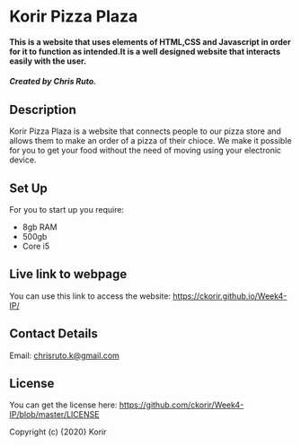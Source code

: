 # Korir Pizza Plaza

#### This is a website that uses elements of HTML,CSS and Javascript in order for it to function as intended.It is a well designed website that interacts easily with the user.
##### Created by Chris Ruto.

## Description
Korir Pizza Plaza is a website that connects people to our pizza store and allows them to make an order of a pizza of their chioce.
We make it possible for you to get your food without the need of moving using your electronic device.

## Set Up
For you to start up you require:
- 8gb RAM
- 500gb
- Core i5

## Live link to webpage
You can use this link to access the website:
https://ckorir.github.io/Week4-IP/

## Contact Details
Email:
chrisruto.k@gmail.com

## License
You can get the license here:
https://github.com/ckorir/Week4-IP/blob/master/LICENSE

Copyright (c) {2020} Korir
